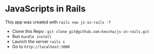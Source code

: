# JavaScripts in Rails

This app was created with `rails new js-in-rails -T`

* Clone this Repo : `git clone git@github.com:kevcha/js-in-rails.git`
* Run `bundle install`
* Launch the server `rails s`
* Go to `http://localhost:3000`
